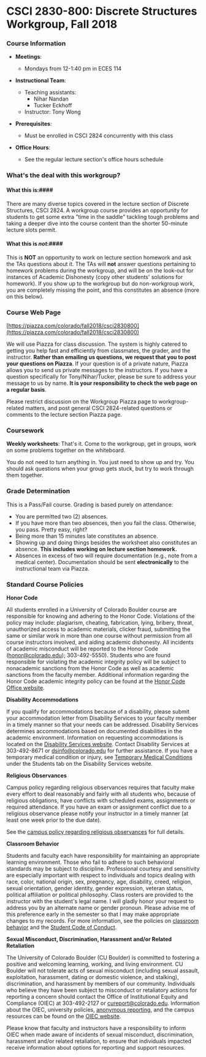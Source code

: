 # CSCI 2830-800: Discrete Structures Workgroup, Fall 2018


### Course Information 

* **Meetings**:
	* Mondays from 12-1:40 pm in ECES 114

* **Instructional Team**:
	* Teaching assistants:
		* Nihar Nandan
		* Tucker Eckhoff
	* Instructor: Tony Wong

* **Prerequisites**: 
	* Must be enrolled in CSCI 2824 concurrently with this class

* **Office Hours**: 
	* See the regular lecture section's office hours schedule


### What's the deal with this workgroup? 

#### What this is:####
There are many diverse topics covered in the lecture section of Discrete Structures, CSCI 2824. A workgroup course provides an opportunity for students to get some extra "time in the saddle" tackling tough problems and taking a deeper dive into the course content than the shorter 50-minute lecture slots permit.

#### What this is *not*:####
This is **NOT** an opportunity to work on lecture section homework and ask the TAs questions about it. The TAs will **not** answer questions pertaining to homework problems during the workgroup, and will be on the look-out for instances of Academic Dishonesty (copy other students' solutions for homework). If you show up to the workgroup but do non-workgroup work, you are completely missing the point, and this constitutes an absence (more on this below).


### Course Web Page 

[https://piazza.com/colorado/fall2018/csci2830800](https://piazza.com/colorado/fall2018/csci2830800)

We will use Piazza for class discussion. The system is highly catered to getting you help fast and efficiently from classmates, the grader, and the instructor. **Rather than emailing us questions, we request that you to post your questions on Piazza**.  If your question is of a private nature, Piazza allows you to send us private messages to the instructors.  If you have a question specifically for Tony/Nihar/Tucker, please be sure to address your message to us by name. **It is your responsibility to check the web page on a regular basis**. 

Please restrict discussion on the Workgroup Piazza page to workgroup-related matters, and post general CSCI 2824-related questions or comments to the lecture section Piazza page.

### Coursework 

**Weekly worksheets**: That's it. Come to the workgroup, get in groups, work on some problems together on the whiteboard.

You do not need to turn anything in. You just need to show up and try. You should ask questions when your group gets stuck, but try to work through them together.


### Grade Determination 

This is a Pass/Fail course. Grading is based purely on attendance:
* You are permitted two (2) absences.
* If you have more than two absences, then you fail the class. Otherwise, you pass. Pretty easy, right?
* Being more than 15 minutes late constitutes an absence.
* Showing up and doing things besides the worksheet also constitutes an absence. **This includes working on lecture section homework.**
* Absences in excess of two will require documentation (e.g., note from a medical center). Documentation should be sent **electronically** to the instructional team via Piazza.


### Standard Course Policies 

**Honor Code**

All students enrolled in a University of Colorado Boulder course are responsible for knowing and adhering to the Honor Code. Violations of the policy may include: plagiarism, cheating, fabrication, lying, bribery, threat, unauthorized access to academic materials, clicker fraud, submitting the same or similar work in more than one course without permission from all course instructors involved, and aiding academic dishonesty. All incidents of academic misconduct will be reported to the Honor Code (<honor@colorado.edu>); 303-492-5550). Students who are found responsible for violating the academic integrity policy will be subject to nonacademic sanctions from the Honor Code as well as academic sanctions from the faculty member. Additional information regarding the Honor Code academic integrity policy can be found at the [Honor Code Office website](https://www.colorado.edu/osccr/honor-code).

**Disability Accommodations**

If you qualify for accommodations because of a disability, please submit your accommodation letter from Disability Services to your faculty member in a timely manner so that your needs can be addressed.  Disability Services determines accommodations based on documented disabilities in the academic environment.  Information on requesting accommodations is located on the [Disability Services website](http://www.colorado.edu/disabilityservices/students). Contact Disability Services at 303-492-8671 or <dsinfo@colorado.edu> for further assistance.  If you have a temporary medical condition or injury, see [Temporary Medical Conditions](http://www.colorado.edu/disabilityservices/students/temporary-medical-conditions) under the Students tab on the Disability Services website.

**Religious Observances**

Campus policy regarding religious observances requires that faculty make every effort to deal reasonably and fairly with all students who, because of religious obligations, have conflicts with scheduled exams, assignments or required attendance. If you have an exam or assignment conflict due to a religious observance please notify your instructor in a timely manner (at least one week prior to the due date).

See the [campus policy regarding religious observances](http://www.colorado.edu/policies/observance-religious-holidays-and-absences-classes-andor-exams) for full details.

**Classroom Behavior**

Students and faculty each have responsibility for maintaining an appropriate learning environment. Those who fail to adhere to such behavioral standards may be subject to discipline. Professional courtesy and sensitivity are especially important with respect to individuals and topics dealing with race, color, national origin, sex, pregnancy, age, disability, creed, religion, sexual orientation, gender identity, gender expression, veteran status, political affiliation or political philosophy.  Class rosters are provided to the instructor with the student's legal name. I will gladly honor your request to address you by an alternate name or gender pronoun. Please advise me of this preference early in the semester so that I may make appropriate changes to my records.  For more information, see the policies on [classroom behavior](http://www.colorado.edu/policies/student-classroom-and-course-related-behavior) and the [Student Code of Conduct](http://www.colorado.edu/osccr/).

**Sexual Misconduct, Discrimination, Harassment and/or Related Retaliation**

The University of Colorado Boulder (CU Boulder) is committed to fostering a positive and welcoming learning, working, and living environment. CU Boulder will not tolerate acts of sexual misconduct (including sexual assault, exploitation, harassment, dating or domestic violence, and stalking), discrimination, and harassment by members of our community. Individuals who believe they have been subject to misconduct or retaliatory actions for reporting a concern should contact the Office of Institutional Equity and Compliance (OIEC) at 303-492-2127 or <cureport@colorado.edu>. Information about the OIEC, university policies, [anonymous reporting](https://cuboulder.qualtrics.com/jfe/form/SV_0PnqVK4kkIJIZnf), and the campus resources can be found on the [OIEC website](http://www.colorado.edu/institutionalequity/).

Please know that faculty and instructors have a responsibility to inform OIEC when made aware of incidents of sexual misconduct, discrimination, harassment and/or related retaliation, to ensure that individuals impacted receive information about options for reporting and support resources.




